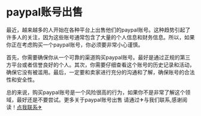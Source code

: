 # paypal账号出售

最近，越来越多的人开始在各种平台上出售他们的paypal账号。这种趋势引起了许多人的关注，因为这些账号通常包含了大量的个人信息和财务信息。所以，如果你正在考虑购买一个paypal账号，你必须要非常小心谨慎。 

首先，你需要确保你从一个可靠的渠道购买paypal账号。最好是通过正规的第三方平台或者信誉良好的个人。其次，你需要仔细查看这个账号的历史记录和活动，确保它没有被滥用。最后，一定要和卖家进行充分的沟通和了解，确保账号的合法性和安全性。

总的来说，购买paypal账号是一个风险很高的行为，如果你不是非常了解这个领域，最好还是不要尝试。更多关于paypal账号出售 请通过✈与我们联系,感谢阅读！[点我联系✈](https://hk.G208.com)
